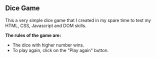 <h2> Dice Game </h2>

<p>This a very simple dice game that I created in my spare time to test my HTML, CSS, Javascript and DOM skills.</p>

<strong>The rules of the game are:</strong>
<br>
- The dice with higher number wins. 
- To play again, click on the "Play again" button. 
